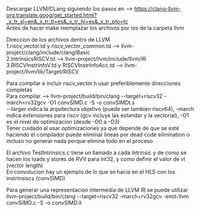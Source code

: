 Descargar LLVM/CLang siguiendo los pasos en  -->  https://clang-llvm-org.translate.goog/get_started.html?_x_tr_sl=en&_x_tr_tl=es&_x_tr_hl=es&_x_tr_pto=tc  
Antes de hacer make reemplazar los archivos por los de la carpeta llvm  

Direccion de los archivos dentro de LLVM  
1.riscv_vector.td y riscv_vector_common.td  -->  llvm-project/clang/include/clang/Basic  
2.IntrinsicsRISCV.td   --> llvm-project/llvm/include/llvm/IR  
3.RISCVInstrInfoV.td y RISCVInstrInfoAcc.td  --> llvm-project/llvm/lib/Target/RISCV  

Para compilar e incluir riscv_vector.h usar preferiblemente direcciones completas  
Para compilar -->  llvm-project/build/bin/clang --target=riscv32  -march=rv32gcv -O1  convSIMD.c -S -o convSIMDt.s  
--targer indica la arquitectura objetivo (puede ser tambien riscv64), -march indica extensiones para riscv (gcv incluye las estandar y la vectorial), -O1 es el nivel de optimizacion (desde -O0 a -O3)  
Tener cuidado al usar optimizaciones ya que depende de que se esté haciendo el compilador puede eliminar lineas por dead code elimination o incluso no generar nada porque elimina todo en el proceso


El archivo TestIntrinsics.c tiene un llamado a cada Intrinsic y de como se hacen los loads y stores de RVV para int32, y como definir el valor de vl (vector length)  
En convolucion hay un ejemplo de lo que se hacia en el HLS con los instrinsiscs (convSIMD)  

Para generar una representacion intermedia de LLVM IR se puede utilizar llvm-project/build/bin/clang --target=riscv32 -march=rv32gcv -emit-llvm  convSIMD.c -S -o convSIMD.ll  

